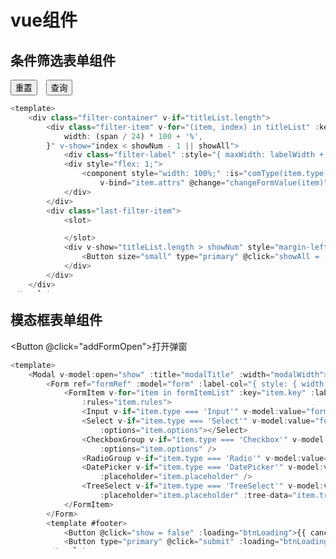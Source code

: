 <script setup>
import { ref } from 'vue'
import { Button, Input } from 'ant-design-vue';
import FilterForm from '../../components/FilterForm.vue'
import ModalForm from '../../components/ModalForm.vue'

const filterTitleList = ref([{
  label: '姓名',
  type: 'Input',
  key: 'name'
}, {
  label: '性别',
  type: 'Select',
  key: 'sex',
  attrs: {
    options: [{
      value: 'male',
      label: '男',
    },
    {
      value: 'female',
      label: '女',
    }]
  }
}, {
  label: '年龄',
  type: 'InputNumber',
  key: 'age'
}, {
  label: '爱好',
  type: 'CheckboxGroup',
  key: 'hobby',
  attrs: {
    options: [{
      value: 'football',
      label: '足球',
    },
    {
      value: 'basketball',
      label: '篮球',
    }]
  }
}, {
  label: '日期',
  type: 'DatePicker',
  key: 'date',
  attrs: {
    valueFormat: 'YYYY-MM-DD'
  }
}, {
  label: '时间',
  type: 'TimePicker',
  key: 'TimePicker',
  attrs: {
    valueFormat: 'HH:mm:ss'
  }
}
]);
const childComp = ref(null)
function reset() {
  const form = childComp.value.resetForm();
  console.log(form)
}
function submit() {
  const form = childComp.value.getForm()
  console.log(form)
}

const modalFormRef = ref(null)
const formItemList = ref([
  {
    label: '姓名',
    type: 'Input',
    key: 'name',
    rules: [{
      required: true,
      message: '请输入姓名',
      trigger: 'blur'
    }]
  },
  {
    label: '性别',
    type: 'Select',
    key: 'sex',
    options: [{
      value: 'male',
      label: '男',
    },
    {
      value: 'female',
      label: '女',
    }],
    rules: [{
      required: true,
      message: '请选择性别',
      trigger: 'change'
    }]
  },
  {
    label: '爱好',
    key: 'hobby',
    type: 'Checkbox',
    options: [{
      value: 'football',
      label: '足球',
    },
    {
      value: 'basketball',
      label: '篮球',
    },
    {
      value: 'tennis',
      label: '网球',
    }],
    rules: [{
      required: true,
      message: '请选择爱好',
      trigger: 'change'
    }]
  },
  {
    label: '日期',
    type: 'DatePicker',
    key: 'date',
    valueFormat: 'YYYY-MM-DD'
  },

  {
    label: '地址',
    key: 'address',
    type: 'TreeSelect',
    treeData: [
      {
        value: 'zhejiang',
        label: '浙江',
        children: [{
          value: 'hangzhou',
          label: '杭州',
          children: [{
            value: 'xihu',
            label: '西湖',
          }],
        }],
      },
      {
        value: 'jiangsu',
        label: '江苏',
      }
    ]
  },
  {
    label: '水果',
    key: 'fruit',
    type: 'Radio',
    options: [{
      value: 'apple',
      label: '苹果',
    },
    {
      value: 'banana',
      label: '香蕉',
    },
    {
      value: 'orange',
      label: '橙子',
    }],
    rules: [{
      required: true,
      message: '请选择水果',
    }]
  },
])

const editForm = ref({})
const addFormOpen = () => {
  editForm.value = {}
  modalFormRef.value.openModal()
}
</script>
<style>
pre {
  overflow-y: auto;
  max-height: 300px;
}
</style>

# vue组件

## 条件筛选表单组件


<FilterForm ref="childComp" :titleList="filterTitleList">
    <Button size="small" style="margin-right: 10px;" @click="reset">重置</Button>
    <Button size="small" @click="submit">查询</Button>
</FilterForm>

```js
<template>
    <div class="filter-container" v-if="titleList.length">
        <div class="filter-item" v-for="(item, index) in titleList" :key="index" :style="{
            width: (span / 24) * 100 + '%',
        }" v-show="index < showNum - 1 || showAll">
            <div class="filter-label" :style="{ maxWidth: labelWidth + 'px' }">{{ item.label }}</div>
            <div style="flex: 1;">
                <component style="width: 100%;" :is="comType(item.type)" v-model:value="form[item.key]"
                    v-bind="item.attrs" @change="changeFormValue(item)" />
            </div>
        </div>
        <div class="last-filter-item">
            <slot>

            </slot>
            <div v-show="titleList.length > showNum" style="margin-left: 10px;">
                <Button size="small" type="primary" @click="showAll = !showAll">{{ showAll ? '收起' : '展开' }}</Button>
            </div>
        </div>
    </div>
</template>


<script setup>
import { ref, computed, watch } from 'vue';
import { Button, Input, Select, Checkbox, DatePicker, TimePicker, InputNumber, TreeSelect } from 'ant-design-vue';
const CheckboxGroup = Checkbox.Group
const props = defineProps({
    titleList: {
        type: Array,
        default: () => []
    },
    labelWidth: {
        type: Number,
        default: 100
    },
    span: {
        type: Number,
        default: 8
    }
})

const showNum = computed(() => {
    return 24 / props.span
})

const comMap = {
    'Input': Input,
    'Select': Select,
    'Checkbox': Checkbox,
    'CheckboxGroup': CheckboxGroup,
    'DatePicker': DatePicker,
    'TimePicker': TimePicker,
    'InputNumber': InputNumber,
    'TreeSelect': TreeSelect
}

watch(() => props.titleList, (newVal) => {
    form.value = {}
}, { deep: true })



const showAll = ref(true)
const form = ref({})


function changeFormValue(item) {
    // console.log(item, form.value)
}
function comType(type) {
    return type ? comMap[type] : Input
}

function getForm() {
    return form.value
}
function resetForm() {
    form.value = {}
    return form.value
}

function setForm(data) {
    form.value = {
        ...form.value,
        ...data
    }
    return form.value
}

function getItemVal(key) {
    return form.value[key]
}


defineExpose({
    getForm,
    resetForm,
    getItemVal,
    setForm
})



</script>

<style scoped>
.filter-container {
    display: flex;
    flex-wrap: wrap;
    align-items: center;
    width: 100%;
}

.filter-item {
    display: flex;
    align-items: center;
    margin-bottom: 20px;
}

.filter-label {
    padding: 0 8px;
    text-align: right;
    font-weight: 700;
    font-size: 14px;
    color: #606266;
}

.last-filter-item {
    flex: 1;
    margin-left: 10px;
    margin-bottom: 20px;
    display: flex;
    align-items: center;
    justify-content: flex-end
}
</style>


```

## 模态框表单组件

  <Button @click="addFormOpen">打开弹窗</Button>
  <ModalForm :formItemList="formItemList" :editFormData="editForm" ref="modalFormRef"></ModalForm>

```js
<template>
    <Modal v-model:open="show" :title="modalTitle" :width="modalWidth">
        <Form ref="formRef" :model="form" :label-col="{ style: { width: labelWidth + 'px' } }">
            <FormItem v-for="item in formItemList" :key="item.key" :label="item.label" :name="item.key"
                :rules="item.rules">
                <Input v-if="item.type === 'Input'" v-model:value="form[item.key]" :placeholder="item.placeholder" />
                <Select v-if="item.type === 'Select'" v-model:value="form[item.key]" :placeholder="item.placeholder"
                    :options="item.options"></Select>
                <CheckboxGroup v-if="item.type === 'Checkbox'" v-model:value="form[item.key]"
                    :options="item.options" />
                <RadioGroup v-if="item.type === 'Radio'" v-model:value="form[item.key]" :options="item.options" />
                <DatePicker v-if="item.type === 'DatePicker'" v-model:value="form[item.key]"
                    :placeholder="item.placeholder" />
                <TreeSelect v-if="item.type === 'TreeSelect'" v-model:value="form[item.key]"
                    :placeholder="item.placeholder" :tree-data="item.treeData || []" />
            </FormItem>
        </Form>
        <template #footer>
            <Button @click="show = false" :loading="btnLoading">{{ cancelButtonText }}</Button>
            <Button type="primary" @click="submit" :loading="btnLoading">{{ confirmButtonText }}</Button>
        </template>
    </Modal>
</template>

<script setup>
import { ref, computed, watch } from 'vue';
import { Modal, Form, FormItem, Input, Button, Select, Checkbox, DatePicker, TreeSelect, Radio } from 'ant-design-vue';
const CheckboxGroup = Checkbox.Group
const RadioGroup = Radio.Group

const formRef = ref(null)
const props = defineProps({
    formItemList: { //表单项列表
        type: Array,
        default: () => []
    },
    labelWidth: { //标签宽度
        type: Number,
        default: 100
    },
    modalTitle: { //弹窗标题
        type: String,
        default: '弹窗'
    },
    modalWidth: { //弹窗宽度
        type: Number,
        default: 800
    },
    modalVisible: { //弹窗是否显示
        type: Boolean,
        default: false
    },
    editFormData: { //编辑表单数据
        type: Object,
        default: () => { }
    },
    api: { //接口
        type: Function,
        default: undefined
    },
    filterFn: { //过滤函数
        type: Function,
        default: undefined
    },

    confirmButtonText: { //确认按钮文字
        type: String,
        default: '确认'
    },
    cancelButtonText: { //取消按钮文字
        type: String,
        default: '取消'
    }
})

const form = ref({})
const show = ref(false)
const btnLoading = ref(false) //按钮loading

const rules = computed(() => {

})

watch(() => props.modalVisible, (val) => {

})

watch(() => show.value, (val) => {
    if (val) {
        form.value = {
            ...props.editFormData
        }
    } else {
        form.value = {}
        formRef.value.resetFields()
        btnLoading.value = false
    }
})

function openModal() {
    show.value = true
}
function closeModal() {
    show.value = false
}

async function submit() {
    console.log({
        ...form.value
    })
    try {
        await formRef.value.validate()
        btnLoading.value = true
        const res = await props.api(form.value)
        if (res.code === 200) {
            show.value = false
            props.onSuccess && props.onSuccess()
        } else {
            btnLoading.value = false
        }
    } catch (error) {
        btnLoading.value = false

    }
}

function getFormItemValue(key) {
    return form.value[key]
}
function setFormItemValue(key, value) {
    form.value[key] = value
}
function validateField(key) {
    formRef.value.validateField(key)
}

defineExpose({
    openModal,
    closeModal,
    validateField
})

</script>

<style scoped></style>

```

